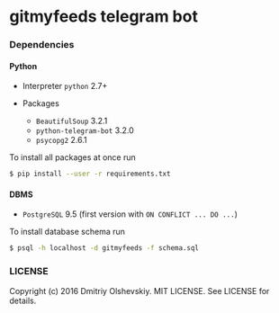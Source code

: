 gitmyfeeds telegram bot
=======================

### Dependencies

#### Python

* Interpreter `python` 2.7+

* Packages

    - `BeautifulSoup` 3.2.1
    - `python-telegram-bot` 3.2.0
    - `psycopg2` 2.6.1

To install all packages at once run

```sh
$ pip install --user -r requirements.txt
```

#### DBMS

* `PostgreSQL` 9.5 (first version with `ON CONFLICT ... DO ...`)

To install database schema run

```sh
$ psql -h localhost -d gitmyfeeds -f schema.sql
```

### LICENSE
Copyright (c) 2016 Dmitriy Olshevskiy. MIT LICENSE.
See LICENSE for details.
